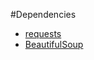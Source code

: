 #Dependencies
- [requests](http://docs.python-requests.org/en/latest/user/install/#install)
- [BeautifulSoup](http://www.crummy.com/software/BeautifulSoup/) 